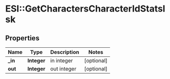 # ESI::GetCharactersCharacterIdStatsIsk

## Properties
Name | Type | Description | Notes
------------ | ------------- | ------------- | -------------
**_in** | **Integer** | in integer | [optional] 
**out** | **Integer** | out integer | [optional] 


